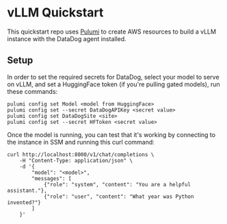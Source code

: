 # vLLM Quickstart
This quickstart repo uses [Pulumi](https://www.pulumi.com/) to create AWS resources to build a vLLM instance with
the DataDog agent installed. 

## Setup
In order to set the required secrets for DataDog, select your model to serve on vLLM, and set a 
HuggingFace token (if you're pulling gated models), run these commands: 
```
pulumi config set Model <model from HuggingFace>
pulumi config set --secret DataDogAPIKey <secret value>
pulumi config set DataDogSite <site>
pulumi config set --secret HFToken <secret value>
```

Once the model is running, you can test that it's working by connecting to the instance in SSM
and running this curl command: 
```
curl http://localhost:8000/v1/chat/completions \
    -H "Content-Type: application/json" \
    -d '{
        "model": "<model>",
        "messages": [
            {"role": "system", "content": "You are a helpful assistant."},
            {"role": "user", "content": "What year was Python invented?"}
        ]
    }'
```